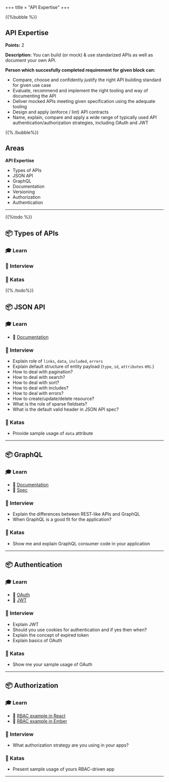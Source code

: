 +++
title = "API Expertise"
+++

{{%bubble %}}

## API Expertise

**Points:** 2 

**Description:** You can build (or mock) & use standarized APIs as well as document your own API.

**Person which succesfully completed requirement for given block can:** 

- Compare, choose and confidently justify the right API building standard for given use case
- Evaluate, recommend and implement the right tooling and way of documenting the API
- Deliver mocked APIs meeting given specification using the adequate tooling
- Design and apply (enforce / lint) API contracts 
- Name, explain, compare and apply a wide range of typically used API authentication/authorization strategies, including OAuth and JWT

{{% /bubble%}}

## Areas

**API Expertise**

- Types of APIs
- JSON API
- GraphQL
- Documentation
- Versioning
- Authorization
- Authentication

---

{{%todo %}}
## 📦 Types of APIs

### 🎓 Learn

### 🎤 Interview

### 📝 Katas
{{% /todo%}}

## 📦 JSON API

### 🎓 Learn

- 📗 [Documentation](https://jsonapi.org/)

### 🎤 Interview

- Explain role of `links`, `data`, `included`, `errors`
- Explain default structure of entity payload (`type`, `id`, `attributes` etc.)
- How to deal with pagination?
- How to deal with search?
- How to deal with sort?
- How to deal with includes?
- How to deal with errors?
- How to create/update/delete resource?
- What is the role of sparse fieldsets?
- What is the default valid header in JSON API spec?

### 📝 Katas

- Provide sample usage of `data` attribute

---

## 📦 GraphQL

### 🎓 Learn

- 📗 [Documentation](https://graphql.org/)
- 📗 [Spec](https://graphql.github.io/graphql-spec/)

### 🎤 Interview

- Explain the differences between REST-like APIs and GraphQL
- When GraphQL is a good fit for the application?

### 📝 Katas

- Show me and explain GraphQL consumer code in your application

---

## 📦 Authentication

### 🎓 Learn

- 📗 [OAuth](https://oauth.net/)
- 📗 [JWT](https://jwt.io/)

### 🎤 Interview

- Explain JWT
- Should you use cookies for authentication and if yes then when?
- Explain the concept of expired token
- Explain basics of OAuth

### 📝 Katas

- Show me your sample usage of OAuth

---

## 📦 Authorization

### 🎓 Learn

- 📗 [RBAC example in React](https://auth0.com/blog/role-based-access-control-rbac-and-react-apps/)
- 📗 [RBAC example in Ember](https://github.com/minutebase/ember-can)

### 🎤 Interview

- What authorization strategy are you using in your apps?

### 📝 Katas

- Present sample usage of yours RBAC-driven app

---